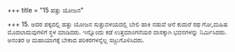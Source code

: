 +++
title = "15 ಹತ್ತು ಯೋಜನ"

+++
15. ಅದರ ಪಕ್ಕದಲ್ಲಿ ಹತ್ತು ಯೋಜನ ಸುತ್ತುವಳಯದಲ್ಲಿ ಬೇಲಿ ಹಾಕಿ ನಡುವೆ ಆನೆ ಕುದುರೆ ರಥ ಗೋ,ಮಹಿಷ ಮೊದಲಾದುವುಗಳಿಗೆ ಸ್ಥಳ ಮಾಡಿದರು. ಇನ್ನೊಂದು ಕಡೆ ಉತ್ತಮಾಂಗನೆಯರ ವಾಸಕ್ಕಾಗಿ ಭವನಗಳನ್ನು ನಿರ್ಮಿಸಿದರು. ಅನಂತರ ಆ ಮಹಾಯಾಗಕ್ಕೆ ಬೇಕಾದ ಪರಿಕರಗಳನ್ನೆಲ್ಲ ಸಜ್ಜುಗೊಳಿಸಿದರು.
